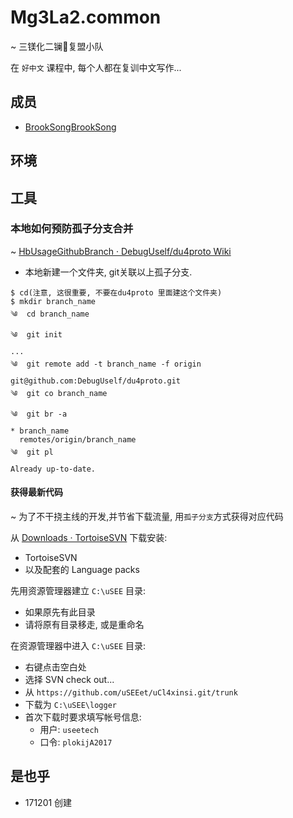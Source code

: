 # Mg3La2.common
~ 三镁化二镧🐙复盟小队

在 `好中文` 课程中, 每个人都在复训中文写作...

## 成员

- [BrookSongBrookSong](https://github.com/BrookSongBrookSong)


## 环境

## 工具


### 本地如何预防孤子分支合并
~ [HbUsageGithubBranch · DebugUself/du4proto Wiki](https://github.com/DebugUself/du4proto/wiki/HbUsageGithubBranch)

- 本地新建一个文件夹, git关联以上孤子分支. 
```
$ cd(注意, 这很重要, 不要在du4proto 里面建这个文件夹)
$ mkdir branch_name
༄  cd branch_name
༄  git init
...
༄  git remote add -t branch_name -f origin git@github.com:DebugUself/du4proto.git
༄  git co branch_name
༄  git br -a
* branch_name
  remotes/origin/branch_name
༄  git pl
Already up-to-date.

```


#### 获得最新代码
~ 为了不干挠主线的开发,并节省下载流量, 用`孤子分支`方式获得对应代码


从  [Downloads · TortoiseSVN](https://tortoisesvn.net/downloads.html)
下载安装:

- TortoiseSVN 
- 以及配套的 Language packs

先用资源管理器建立 `C:\uSEE` 目录:

- 如果原先有此目录
- 请将原有目录移走, 或是重命名


在资源管理器中进入 `C:\uSEE` 目录:

- 右键点击空白处
- 选择 SVN check out...
- 从 `https://github.com/uSEEet/uCl4xinsi.git/trunk`
- 下载为 `C:\uSEE\logger`
- 首次下载时要求填写帐号信息:
    + 用户: `useetech`
    + 口令: `plokijA2017`


## 是也乎

- 171201 创建


